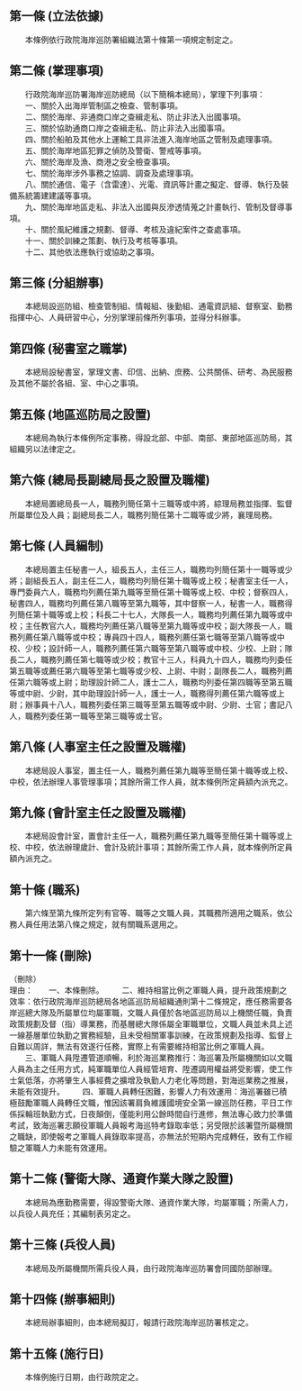 第一條 (立法依據)
-----------------
　　本條例依行政院海岸巡防署組織法第十條第一項規定制定之。  


第二條 (掌理事項)
-----------------
　　行政院海岸巡防署海岸巡防總局（以下簡稱本總局），掌理下列事項：  
　　一、關於入出海岸管制區之檢查、管制事項。  
　　二、關於海岸、非通商口岸之查緝走私、防止非法入出國事項。  
　　三、關於協助通商口岸之查緝走私、防止非法入出國事項。  
　　四、關於船舶及其他水上運輸工具非法進入海岸地區之管制及處理事項。  
　　五、關於海岸地區犯罪之偵防及警衛、警戒等事項。  
　　六、關於海岸及漁、商港之安全檢查事項。  
　　七、關於海岸涉外事務之協調、調查及處理事項。  
　　八、關於通信、電子（含雷達）、光電、資訊等計畫之擬定、督導、執行及裝備系統籌建建議等事項。  
　　九、關於海岸地區走私、非法入出國與反滲透情蒐之計畫執行、管制及督導事項。  
　　十、關於風紀維護之規劃、督導、考核及違紀案件之查處事項。  
　　十一、關於訓練之策劃、執行及考核等事項。  
　　十二、其他依法應執行或協助之事項。  


第三條 (分組辦事)
-----------------
　　本總局設巡防組、檢查管制組、情報組、後勤組、通電資訊組、督察室、勤務指揮中心、人員研習中心，分別掌理前條所列事項，並得分科辦事。  


第四條 (秘書室之職掌)
---------------------
　　本總局設秘書室，掌理文書、印信、出納、庶務、公共關係、研考、為民服務及其他不屬於各組、室、中心之事項。  


第五條 (地區巡防局之設置)
-------------------------
　　本總局為執行本條例所定事務，得設北部、中部、南部、東部地區巡防局，其組織另以法律定之。  


第六條 (總局長副總局長之設置及職權)
-----------------------------------
　　本總局置總局長一人，職務列簡任第十三職等或中將，綜理局務並指揮、監督所屬單位及人員；副總局長二人，職務列簡任第十二職等或少將，襄理局務。  


第七條 (人員編制)
-----------------
　　本總局置主任秘書一人，組長五人，主任三人，職務均列簡任第十一職等或少將；副組長五人，副主任二人，職務均列簡任第十職等或上校；秘書室主任一人，專門委員六人，職務均列薦任第九職等至簡任第十職等或上校、中校；督察四人，秘書四人，職務均列薦任第八職等至第九職等，其中督察一人，秘書一人，職務得列簡任第十職等或上校；科長二十七人，大隊長一人，職務均列薦任第九職等或中校；主任教官六人，職務均列薦任第八職等至第九職等或中校；副大隊長一人，職務列薦任第八職等或中校；專員四十四人，職務列薦任第七職等至第八職等或中校、少校；設計師一人，職務列薦任第六職等至第八職等或中校、少校、上尉；隊長二人，職務列薦任第七職等或少校；教官十三人，科員九十四人，職務均列委任第五職等或薦任第六職等至第七職等或少校、上尉、中尉；副隊長二人，職務列薦任第六職等或上尉；助理設計師二人，護士二人，職務均列委任第四職等至第五職等或中尉、少尉，其中助理設計師一人，護士一人，職務得列薦任第六職等或上尉；辦事員十八人，職務列委任第三職等至第五職等或中尉、少尉、士官；書記八人，職務列委任第一職等至第三職等或士官。  


第八條 (人事室主任之設置及職權)
-------------------------------
　　本總局設人事室，置主任一人，職務列薦任第九職等至簡任第十職等或上校、中校，依法辦理人事管理事項；其餘所需工作人員，就本條例所定員額內派充之。  


第九條 (會計室主任之設置及職權)
-------------------------------
　　本總局設會計室，置會計主任一人，職務列薦任第九職等至簡任第十職等或上校、中校，依法辦理歲計、會計及統計事項；其餘所需工作人員，就本條例所定員額內派充之。  


第十條 (職系)
-------------
　　第六條至第九條所定列有官等、職等之文職人員，其職務所適用之職系，依公務人員任用法第八條之規定，就有關職系選用之。  


第十一條 (刪除)
---------------
（刪除）  
理由：　　一、本條刪除。
　　二、維持相當比例之軍職人員，提升政策規劃之效率：依行政院海岸巡防總局各地區巡防局組織通則第十二條規定，應任務需要各岸巡總大隊及所屬單位均屬軍職，文職人員僅於各地區巡防局以上機關任職，負責政策規劃及督（指）導業務，而基層總大隊係屬全軍職單位，文職人員並未具上述一線基層單位執勤之實務經驗，且未受相關軍事訓練，在政策規劃及指導、監督上自難以周詳，無法有效遂行任務，實際上有需要維持相當比例之軍職人員。
　　三、軍職人員陞遷管道順暢，利於海巡業務推行：海巡署及所屬機關如以文職人員為主之任用方式，純軍職單位人員經管培育、陞遷調用權益將受影響，使工作士氣低落，亦將肇生人事經費之擴增及執勤人力老化等問題，對海巡業務之推展，未能有效提升。
　　四、軍職人員轉任困難，影響人力有效運用：海巡署雖已積極鼓勵軍職人員轉任文職，惟因該署肩負維護國境安全第一線巡防任務，平日工作係採輪班執勤方式，日夜顛倒，僅能利用公餘時間自行進修，無法專心致力於準備考試，致海巡署志願役軍職人員報考海巡特考錄取率低；另受限於該署暨所屬機關之職缺，即使報考之軍職人員錄取率提高，亦無法於短期內完成轉任，致有工作經驗之軍職人力未能有效運用。

第十二條 (警衛大隊、通資作業大隊之設置)
---------------------------------------
　　本總局為應勤務需要，得設警衛大隊、通資作業大隊，均屬軍職；所需人力，以兵役人員充任；其編制表另定之。  


第十三條 (兵役人員)
-------------------
　　本總局及所屬機關所需兵役人員，由行政院海岸巡防署會同國防部辦理。  


第十四條 (辦事細則)
-------------------
　　本總局辦事細則，由本總局擬訂，報請行政院海岸巡防署核定之。  


第十五條 (施行日)
-----------------
　　本條例施行日期，由行政院定之。